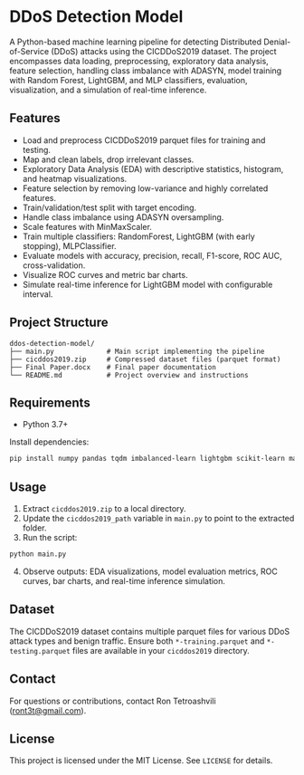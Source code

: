 # DDoS Detection Model

A Python-based machine learning pipeline for detecting Distributed Denial-of-Service (DDoS) attacks using the CICDDoS2019 dataset.
The project encompasses data loading, preprocessing, exploratory data analysis, feature selection, handling class imbalance with ADASYN, model training with Random Forest, LightGBM, and MLP classifiers, evaluation, visualization, and a simulation of real-time inference.

## Features

* Load and preprocess CICDDoS2019 parquet files for training and testing.
* Map and clean labels, drop irrelevant classes.
* Exploratory Data Analysis (EDA) with descriptive statistics, histogram, and heatmap visualizations.
* Feature selection by removing low-variance and highly correlated features.
* Train/validation/test split with target encoding.
* Handle class imbalance using ADASYN oversampling.
* Scale features with MinMaxScaler.
* Train multiple classifiers: RandomForest, LightGBM (with early stopping), MLPClassifier.
* Evaluate models with accuracy, precision, recall, F1-score, ROC AUC, cross-validation.
* Visualize ROC curves and metric bar charts.
* Simulate real-time inference for LightGBM model with configurable interval.

## Project Structure

```
ddos-detection-model/
├── main.py             # Main script implementing the pipeline
├── cicddos2019.zip     # Compressed dataset files (parquet format)
├── Final Paper.docx    # Final paper documentation
└── README.md           # Project overview and instructions
```

## Requirements

* Python 3.7+

Install dependencies:

```bash
pip install numpy pandas tqdm imbalanced-learn lightgbm scikit-learn matplotlib seaborn
```

## Usage

1. Extract `cicddos2019.zip` to a local directory.
2. Update the `cicddos2019_path` variable in `main.py` to point to the extracted folder.
3. Run the script:

```bash
python main.py
```

4. Observe outputs: EDA visualizations, model evaluation metrics, ROC curves, bar charts, and real-time inference simulation.

## Dataset

The CICDDoS2019 dataset contains multiple parquet files for various DDoS attack types and benign traffic. Ensure both `*-training.parquet` and `*-testing.parquet` files are available in your `cicddos2019` directory.

## Contact

For questions or contributions, contact Ron Tetroashvili ([ront3t@gmail.com](mailto:ront3t@gmail.com)).

## License

This project is licensed under the MIT License. See `LICENSE` for details.
